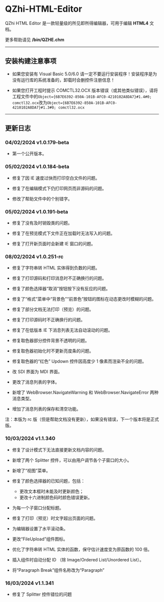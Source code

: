 # QZhi-HTML-Editor
QZhi HTML Editor 是一款轻量级的所见即所得编辑器，可用于编辑 **HTML4** 文档。

更多帮助请见 **/bin/QZHE.chm**

---

## 安装构建注意事项

* 如果您安装有 Visual Basic 5.0/6.0 请一定不要运行安装程序！安装程序是为没有运行库的系统准备的，卸载时会删控件注册信息！

* 如果您打开工程时提示 COMCTL32.OCX 版本错误（或其他类似错误），请将工程文件中的`Object={6B7E6392-850A-101B-AFC0-4210102A8DA7}#1.4#0; comctl32.ocx`改为`Object={6B7E6392-850A-101B-AFC0-4210102A8DA7}#1.3#0; comctl32.ocx`

---

## 更新日志

### 04/02/2024 v1.0.179-beta

* 第一个公开版本。

### 05/02/2024 v1.0.184-beta

* 修复了因 IE 速度过快而打印空白文件的问题。

* 修复了在编辑模式下仍打印网页而非源码的问题。

* 修改了帮助文件中的个别错字。

### 05/02/2024 v1.0.191-beta

* 修复了没有及时销毁类的问题。

* 修复了在预览模式下文件正在加载时无法写入的问题。

* 修复了打开新页面时会新建 IE 窗口的问题。

### 08/02/2024 v1.0.251-rc

* 修复了字符串转 HTML 实体得到负数的问题。

* 修复了打印源码和打印消息时不正确换行的问题。

* 修复了颜色选择器“取消”按钮按下没有反应的问题。

* 修复了“格式”菜单中“背景色”“前景色”按钮的图标在动态更改时模糊的问题。

* 修复了部分文档无法打印（预览）的问题。

* 修复了打印源码时不正确换行的问题。

* 修复了在低版本 IE 下消息列表无法自动滚动的问题。

* 修复取色器部分控件背景不透明的问题。

* 修复取色器初始化时不更新亮度条的问题。

* 修复取色器的“红色” Updown 控件因高度少 1 像素而渲染不全的问题。

* 改 SDI 界面为 MDI 界面。

* 更改了消息列表的字体。

* 新增了 WebBrowser.NavigateWarning 和 WebBrowser.NavigateError 两种消息类型。

* 增加了消息列表的保存和清空功能。

注：本版为 rc 版（但是帮助文档没有更新），如果没有错误，下一个版本将是正式版。

### 10/03/2024 v1.1.340

* 修复了设计模式下无法直接更新文档内容的问题。

* 新增了两个 Splitter 控件，可以由用户调节各个子窗口的大小。

* 新增了“视图”菜单。

* 修复了颜色选择器的已知问题，包括：
  + 更改文本框时未能及时更新颜色；
  + 更改十六进制颜色码时颜色错误更新。

* 为每一个子窗口分配标题。

* 修复了打印（预览）时文字超出页面的问题。

* 为编辑器设置了水平滚动条。

* 更改“FileUpload”组件图标。

* 优化了字符串转 HTML 实体的函数，保守估计速度变为原函数的 100 倍。

* 插入组件时自动分配 ID （除 Image/Ordered List/Unordered List）。

* 将“Paragraph Break”组件名称改为“Paragraph”

### 16/03/2024 v1.1.341

* 修复了 Splitter 控件错位的问题
